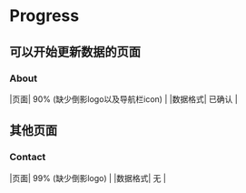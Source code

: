 # Progress

## 可以开始更新数据的页面
### About
|页面| 90% (缺少倒影logo以及导航栏icon) |
|数据格式| 已确认 |

## 其他页面
### Contact
|页面| 99% (缺少倒影logo) |
|数据格式| 无 |